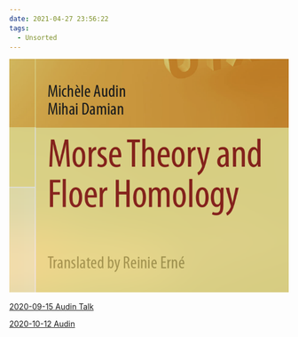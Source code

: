 ```yaml
---
date: 2021-04-27 23:56:22
tags:
  - Unsorted
---
```


![](../../../attachments/Pasted%20image%2020210427234039.png)

 [2020-09-15  Audin Talk](../../Reading%20Groups/Floer%20Reading%20Group/Talk6/2020-09-15%20%20Audin%20Talk.md)
  
[2020-10-12 Audin](../../Reading%20Groups/Floer%20Reading%20Group/Talk7/2020-10-12%20Audin.md)


